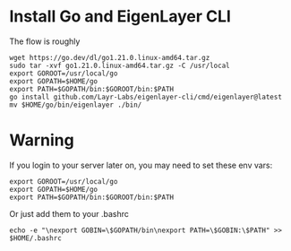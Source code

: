 # Install Go and EigenLayer CLI

The flow is roughly

```
wget https://go.dev/dl/go1.21.0.linux-amd64.tar.gz
sudo tar -xvf go1.21.0.linux-amd64.tar.gz -C /usr/local
export GOROOT=/usr/local/go
export GOPATH=$HOME/go
export PATH=$GOPATH/bin:$GOROOT/bin:$PATH
go install github.com/Layr-Labs/eigenlayer-cli/cmd/eigenlayer@latest
mv $HOME/go/bin/eigenlayer ./bin/
```


# Warning

If you login to your server later on, you may need to set these env vars:

```
export GOROOT=/usr/local/go
export GOPATH=$HOME/go
export PATH=$GOPATH/bin:$GOROOT/bin:$PATH
```

Or just add them to your .bashrc

```
echo -e "\nexport GOBIN=\$GOPATH/bin\nexport PATH=\$GOBIN:\$PATH" >> $HOME/.bashrc
```